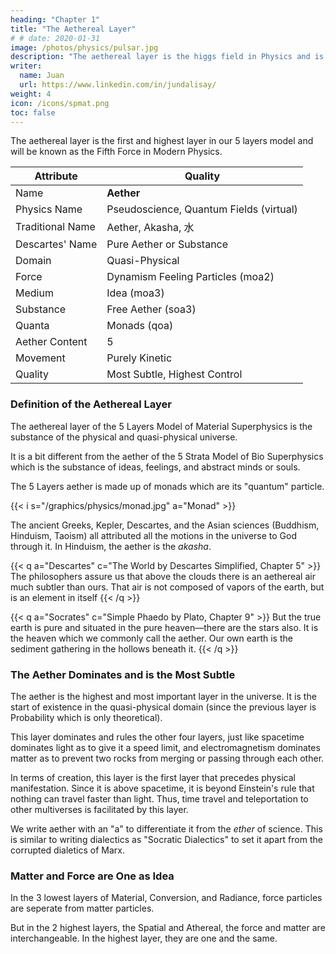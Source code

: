 ```yaml
---
heading: "Chapter 1"
title: "The Aethereal Layer"
# # date: 2020-01-31
image: /photos/physics/pulsar.jpg
description: "The aethereal layer is the higgs field in Physics and is the highest physical layer"
writer:
  name: Juan
  url: https://www.linkedin.com/in/jundalisay/
weight: 4
icon: /icons/spmat.png
toc: false
---
```



The aethereal layer is the first and highest layer in our 5 layers model and will be known as the Fifth Force in Modern Physics.


Attribute | Quality
--- | ---
Name | **Aether**
Physics Name | Pseudoscience, Quantum Fields (virtual)
Traditional Name | Aether, Akasha, 水
Descartes' Name | Pure Aether or Substance
Domain | Quasi-Physical
Force | Dynamism Feeling Particles (moa2)
Medium | Idea (moa3)
Substance | Free Aether (soa3)
Quanta | Monads (qoa)
Aether Content | 5
Movement | Purely Kinetic
Quality | Most Subtle, Highest Control


### Definition of the Aethereal Layer

The aethereal layer of the 5 Layers Model of Material Superphysics is the substance of the physical and quasi-physical universe. 

It is a bit different from the aether of the 5 Strata Model of Bio Superphysics which is the substance of ideas, feelings, and abstract minds or souls. 

The 5 Layers aether is made up of monads which are its "quantum" particle.  

{{< i s="/graphics/physics/monad.jpg" a="Monad" >}}


The ancient Greeks, Kepler, Descartes, and the Asian sciences (Buddhism, Hinduism, Taoism) all attributed all the motions in the universe to God through it. In Hinduism, the aether is the *akasha*.

{{< q a="Descartes" c="The World by Descartes Simplified, Chapter 5" >}}
The philosophers assure us that above the clouds there is an aethereal air much subtler than ours. That air is not composed of vapors of the earth, but is an element in itself
{{< /q >}}


{{< q a="Socrates" c="Simple Phaedo by Plato, Chapter 9" >}}
But the true earth is pure and situated in the pure heaven—there are the stars also. It is the heaven which we commonly call the aether. Our own earth is the sediment gathering in the hollows beneath it.
{{< /q >}}



### The Aether Dominates and is the Most Subtle

The aether is the highest and most important layer in the universe. It is the start of existence in the quasi-physical domain (since the previous layer is Probability which is only theoretical).

This layer dominates and rules the other four layers, just like spacetime dominates light as to give it a speed limit, and electromagnetism dominates matter as to prevent two rocks from merging or passing through each other. 

In terms of creation, this layer is the first layer that precedes physical manifestation. Since it is above spacetime, it is beyond Einstein's rule that nothing can travel faster than light. Thus, time travel and teleportation to other multiverses is facilitated by this layer.

We write aether with an "a" to differentiate it from the *ether* of science. This is similar to writing dialectics as "Socratic Dialectics" to set it apart from the corrupted dialetics of Marx. 


### Matter and Force are One as Idea

In the 3 lowest layers of Material, Conversion, and Radiance, force particles are seperate from matter particles. 

But in the 2 highest layers, the Spatial and Athereal, the force and matter are interchangeable. In the highest layer, they are one and the same. 



<!-- Einstein claims that the Michelson and Morley experiment disproved the ether. In reality, it merely proved that the aether does not reside in the spacetime layer, but in its own layer as the aethereal layer. -->
